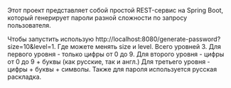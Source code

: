 Этот проект представляет собой простой REST-сервис на Spring Boot, который генерирует пароли разной сложности по запросу пользователя.

Чтобы запустить использую http://localhost:8080/generate-password?size=10&level=1.
Где можете менять size и level.
Всего уровней 3.
Для первого уровня - только цифры от 0 до 9.
Для второго уровня - цифры от 0 до 9 + буквы (как русские, так и англ.)
Для третьего уровня - цифры + буквы + символы. 
Также для пароля используется русская раскладка.
